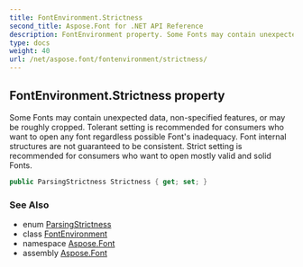 ```yaml
---
title: FontEnvironment.Strictness
second_title: Aspose.Font for .NET API Reference
description: FontEnvironment property. Some Fonts may contain unexpected data nonspecified features or may be roughly cropped. Tolerant setting is recommended for consumers who want to open any font regardless possible Fonts inadequacy. Font internal structures are not guaranteed to be consistent. Strict setting is recommended for consumers who want to open mostly valid and solid Fonts
type: docs
weight: 40
url: /net/aspose.font/fontenvironment/strictness/
---
```

## FontEnvironment.Strictness property

Some Fonts may contain unexpected data, non-specified features, or may be roughly cropped. Tolerant setting is recommended for consumers who want to open any font regardless possible Font's inadequacy. Font internal structures are not guaranteed to be consistent. Strict setting is recommended for consumers who want to open mostly valid and solid Fonts.

```csharp
public ParsingStrictness Strictness { get; set; }
```

### See Also

* enum [ParsingStrictness](../../fontenvironment.parsingstrictness/)
* class [FontEnvironment](../)
* namespace [Aspose.Font](../../fontenvironment/)
* assembly [Aspose.Font](../../../)


